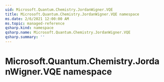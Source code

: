 ```yaml
---
uid: Microsoft.Quantum.Chemistry.JordanWigner.VQE
title: Microsoft.Quantum.Chemistry.JordanWigner.VQE namespace
ms.date: 2/6/2021 12:00:00 AM
ms.topic: managed-reference
qsharp.kind: namespace
qsharp.name: Microsoft.Quantum.Chemistry.JordanWigner.VQE
qsharp.summary: ''
---
```


# Microsoft.Quantum.Chemistry.JordanWigner.VQE namespace



